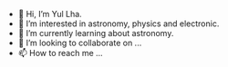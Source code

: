 - 👋 Hi, I’m Yul Lha.
- 👀 I’m interested in astronomy, physics and electronic.
- 🌱 I’m currently learning about astronomy.
- 💞️ I’m looking to collaborate on ...
- 📫 How to reach me ...

<!---
yullha/yullha is a ✨ special ✨ repository because its `README.md` (this file) appears on your GitHub profile.
You can click the Preview link to take a look at your changes.
--->

